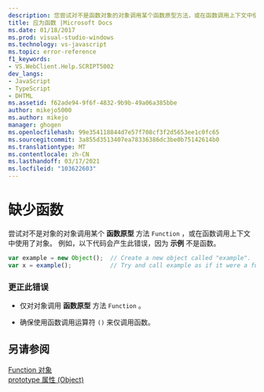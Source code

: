 ```yaml
---
description: 您尝试对不是函数对象的对象调用某个函数原型方法，或在函数调用上下文中使用了对象。
title: 应为函数 |Microsoft Docs
ms.date: 01/18/2017
ms.prod: visual-studio-windows
ms.technology: vs-javascript
ms.topic: error-reference
f1_keywords:
- VS.WebClient.Help.SCRIPT5002
dev_langs:
- JavaScript
- TypeScript
- DHTML
ms.assetid: f62ade94-9f6f-4832-9b9b-49a06a385bbe
author: mikejo5000
ms.author: mikejo
manager: ghogen
ms.openlocfilehash: 99e354118844d7e57f708cf3f2d5653ee1c0fc65
ms.sourcegitcommit: 3a855d3513407ea78336386dc3be0b75142614b0
ms.translationtype: MT
ms.contentlocale: zh-CN
ms.lasthandoff: 03/17/2021
ms.locfileid: "103622603"
---
```

# <a name="function-expected"></a>缺少函数
尝试对不是对象的对象调用某个 **函数原型** 方法 `Function` ，或在函数调用上下文中使用了对象。 例如，以下代码会产生此错误，因为 **示例** 不是函数。  
  
```JavaScript  
var example = new Object();  // Create a new object called "example".  
var x = example();           // Try and call example as if it were a function.  
```  
  
### <a name="to-correct-this-error"></a>更正此错误  
  
- 仅对对象调用 **函数原型** 方法 `Function` 。  
  
- 确保使用函数调用运算符 `()` 来仅调用函数。  
  
## <a name="see-also"></a>另请参阅  
 [Function 对象](https://developer.mozilla.org/docs/Web/JavaScript/Reference/Global_Objects/Function)   
 [prototype 属性 (Object)](https://developer.mozilla.org/docs/Web/JavaScript/Reference/Global_Objects/Object)
